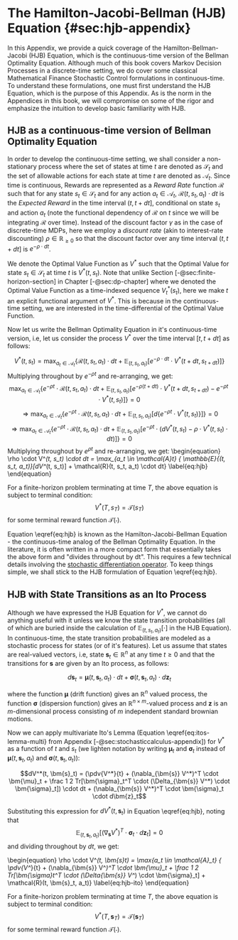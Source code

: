 # The Hamilton-Jacobi-Bellman (HJB) Equation {#sec:hjb-appendix}

In this Appendix, we provide a quick coverage of the Hamilton-Bellman-Jacobi (HJB) Equation, which is the continuous-time version of the Bellman Optimality Equation. Although much of this book covers Markov Decision Processes in a discrete-time setting, we do cover some classical Mathematical Finance Stochastic Control formulations in continuous-time. To understand these formulations, one must first understand the HJB Equation, which is the purpose of this Appendix. As is the norm in the Appendices in this book, we will compromise on some of the rigor and emphasize the intuition to develop basic familiarity with HJB. 

## HJB as a continuous-time version of Bellman Optimality Equation

In order to develop the continuous-time setting, we shall consider a non-stationary process where the set of states at time $t$ are denoted as $\mathcal{S}_t$ and the set of allowable actions for each state at time $t$ are denoted as $\mathcal{A}_t$. Since time is continuous, Rewards are represented as a *Reward Rate* function $\mathcal{R}$ 
such that for any state $s_t \in \mathcal{S}_t$ and for any action $a_t \in \mathcal{A}_t$, $\mathcal{R}(t, s_t, a_t) \cdot dt$ is the *Expected Reward* in the time interval $(t, t + dt]$, conditional on state $s_t$ and action $a_t$ (note the functional dependency of $\mathcal{R}$ on $t$ since we will be integrating $\mathcal{R}$ over time). Instead of the discount factor $\gamma$ as in the case of discrete-time MDPs, here we employ a *discount rate* (akin to interest-rate discounting) $\rho \in \mathbb{R}_{\geq 0}$ so that the discount factor over any time interval $(t, t+dt]$ is $e^{-\rho \cdot dt}$.

We denote the Optimal Value Function as $V^*$ such that the Optimal Value for state $s_t \in \mathcal{S}_t$ at time $t$ is $V^*(t, s_t)$. Note that unlike Section [-@sec:finite-horizon-section] in Chapter [-@sec:dp-chapter] where we denoted the Optimal Value Function as a time-indexed sequence $V^*_t(s_t)$, here we make $t$ an explicit functional argument of $V^*$. This is because in the continuous-time setting, we are interested in the time-differential of the Optimal Value Function.

Now let us write the Bellman Optimality Equation in it's continuous-time version, i.e, let us consider the process $V^*$ over the time interval $[t, t+dt]$ as follows:

$$V^*(t, s_t) = \max_{a_t \in \mathcal{A}_t} \{ \mathcal{R}(t, s_t, a_t) \cdot dt + \mathbb{E}_{(t, s_t, a_t)}[e^{-\rho \cdot dt} \cdot V^*(t+dt, s_{t+dt})] \}$$
Multiplying throughout by $e^{-\rho t}$ and re-arranging, we get:
$$\max_{a_t \in \mathcal{A}_t} \{ e^{-\rho t} \cdot \mathcal{R}(t, s_t, a_t) \cdot dt + \mathbb{E}_{(t, s_t, a_t)}[e^{-\rho (t + dt)} \cdot V^*(t + dt, s_{t+dt}) - e^{-\rho t} \cdot V^*(t, s_t)] \} = 0$$
$$\Rightarrow \max_{a_t \in \mathcal{A}_t} \{ e^{-\rho t} \cdot \mathcal{R}(t, s_t, a_t) \cdot dt + \mathbb{E}_{(t, s_t, a_t)}[d\{e^{-\rho  t} \cdot V^*(t, s_t)\}] \} = 0$$
$$\Rightarrow \max_{a_t \in \mathcal{A}_t} \{ e^{-\rho t} \cdot \mathcal{R}(t, s_t, a_t) \cdot dt + \mathbb{E}_{(t, s_t, a_t)}[e^{-\rho t} \cdot (dV^*(t, s_t) - \rho \cdot V^*(t, s_t) \cdot dt)] \} = 0$$
Multiplying throughout by $e^{\rho t}$ and re-arranging, we get:
\begin{equation}
\rho \cdot V^*(t, s_t) \cdot dt = \max_{a_t \in \mathcal{A}_t} \{ \mathbb{E}_{(t, s_t, a_t)}[dV^*(t, s_t)] + \mathcal{R}(t, s_t, a_t) \cdot dt\} \label{eq:hjb}
\end{equation}

For a finite-horizon problem terminating at time $T$, the above equation is subject to terminal condition:
$$V^*(T, s_T) = \mathcal{T}(s_T)$$
for some terminal reward function $\mathcal{T}(\cdot)$.

Equation \eqref{eq:hjb} is known as the Hamilton-Jacobi-Bellman Equation - the continuous-time analog of the Bellman Optimality Equation. In the literature, it is often written in a more compact form that essentially takes the above form and "divides throughout by dt". This requires a few technical details involving the [stochastic differentiation operator](https://en.wikipedia.org/wiki/Infinitesimal_generator_(stochastic_processes)). To keep things simple, we shall stick to the HJB formulation of Equation \eqref{eq:hjb}.

## HJB with State Transitions as an Ito Process

Although we have expressed the HJB Equation for $V^*$, we cannot do anything useful with it unless we know the state transition probabilities (all of which are buried inside the calculation of $\mathbb{E}_{(t, s_t, a_t)}[\cdot]$ in the HJB Equation). In continuous-time, the state transition probabilities are modeled as a stochastic process for states (or of it's features). Let us assume that states are real-valued vectors, i.e, state $\bm{s}_t \in \mathbb{R}^n$ at any time $t \geq 0$ and that the transitions for $\bm{s}$ are given by an Ito process, as follows:

$$d\bm{s}_t = \bm{\mu}(t, \bm{s}_t, a_t) \cdot dt + \bm{\sigma}(t, \bm{s}_t, a_t) \cdot d\bm{z}_t$$

where the function $\bm{\mu}$ (drift function) gives an $\mathbb{R}^n$ valued process, the function $\bm{\sigma}$ (dispersion function) gives an $\mathbb{R}^{n \times m}$-valued process and $\bm{z}$ is an $m$-dimensional process consisting of $m$ independent standard brownian motions.

Now we can apply multivariate Ito's Lemma (Equation \eqref{eq:itos-lemma-multi} from Appendix [-@sec:stochasticcalculus-appendix]) for $V^*$ as a function of $t$ and $s_t$ (we lighten notation by writing $\bm{\mu}_t$ and $\bm{\sigma}_t$ instead of $\bm{\mu}(t, \bm{s}_t, a_t)$ and $\bm{\sigma}(t, \bm{s}_t, a_t)$):

$$dV^*(t, \bm{s}_t) = (\pdv{V^*}{t} + (\nabla_{\bm{s}} V^*)^T \cdot \bm{\mu}_t + \frac 1 2 Tr[\bm{\sigma}_t^T \cdot (\Delta_{\bm{s}} V^*) \cdot \bm{\sigma}_t]) \cdot dt + (\nabla_{\bm{s}} V^*)^T \cdot \bm{\sigma}_t \cdot d\bm{z}_t$$

Substituting this expression for $dV^*(t, \bm{s}_t)$ in Equation \eqref{eq:hjb}, noting that
$$\mathbb{E}_{(t, \bm{s}_t, a_t)}[(\nabla_{\bm{s}} V^*)^T \cdot \bm{\sigma}_t \cdot d\bm{z}_t] = 0$$ and dividing throughout by $dt$, we get:

\begin{equation}
\rho \cdot V^*(t, \bm{s}_t) = \max_{a_t \in \mathcal{A}_t} \{ \pdv{V^*}{t} + (\nabla_{\bm{s}} V^*)^T \cdot \bm{\mu}_t + \frac 1 2 Tr[\bm{\sigma}_t^T \cdot (\Delta_{\bm{s}} V^*) \cdot \bm{\sigma}_t] + \mathcal{R}(t, \bm{s}_t, a_t)\} \label{eq:hjb-ito}
\end{equation}

For a finite-horizon problem terminating at time $T$, the above equation is subject to terminal condition:
$$V^*(T, \bm{s}_T) = \mathcal{T}(\bm{s}_T)$$
for some terminal reward function $\mathcal{T}(\cdot)$.
